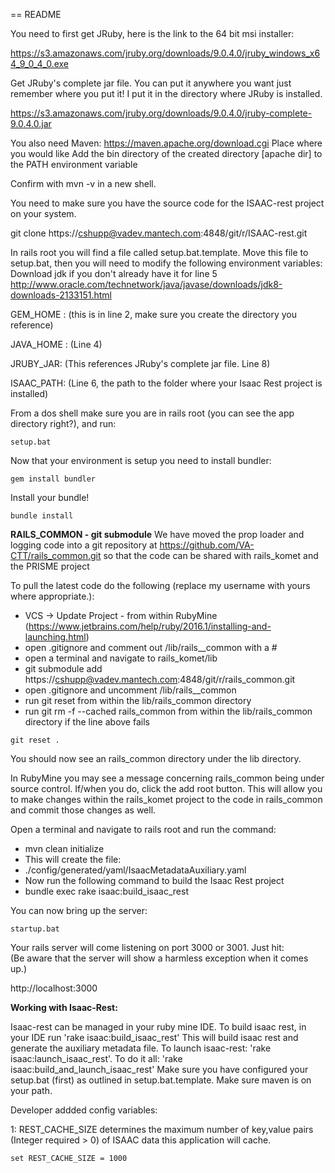 == README

You need to first get JRuby, here is the link to the 64 bit msi installer:

https://s3.amazonaws.com/jruby.org/downloads/9.0.4.0/jruby_windows_x64_9_0_4_0.exe

Get JRuby's complete jar file.  You can put it anywhere you want just remember where you put it!
I put it in the directory where JRuby is installed.

https://s3.amazonaws.com/jruby.org/downloads/9.0.4.0/jruby-complete-9.0.4.0.jar

You also need Maven: https://maven.apache.org/download.cgi
Place where you would like
Add the bin directory of the created directory [apache dir] to the PATH environment variable

Confirm with mvn -v in a new shell. 

You need to make sure you have the source code for the ISAAC-rest project on your system.

git clone https://cshupp@vadev.mantech.com:4848/git/r/ISAAC-rest.git

In rails root you will find a file called setup.bat.template.
Move this file to setup.bat, then you will need to modify the following environment variables:<br>
Download jdk if you don't already have it for line 5 http://www.oracle.com/technetwork/java/javase/downloads/jdk8-downloads-2133151.html

GEM_HOME : (this is in line 2, make sure you create the directory you reference)

JAVA_HOME : (Line 4)

JRUBY_JAR: (This references JRuby's complete jar file.  Line 8)

ISAAC_PATH: (Line 6, the path to the folder where your Isaac Rest project is installed)



From a dos shell make sure you are in rails root (you can see the app directory right?), and run:
```
setup.bat
```

Now that your environment is setup you need to install bundler:
```
gem install bundler
```

Install your bundle!
```
bundle install
```

**RAILS_COMMON - git submodule**
We have moved the prop loader and logging code into a git repository at https://github.com/VA-CTT/rails_common.git so that the code can
be shared with rails_komet and the PRISME project


To pull the latest code do the following (replace my username with yours where appropriate.):
* VCS -> Update Project - from within RubyMine (https://www.jetbrains.com/help/ruby/2016.1/installing-and-launching.html)
* open .gitignore and comment out /lib/rails__common with a #
* open a terminal and navigate to rails_komet/lib
* git submodule add https://cshupp@vadev.mantech.com:4848/git/r/rails_common.git
* open .gitignore and uncomment /lib/rails__common
* run git reset from within the lib/rails_common directory
* run git  rm -f --cached rails_common from within the lib/rails_common directory if the line above fails


```
git reset .
```

You should now see an rails_common directory under the lib directory.

In RubyMine you may see a message concerning rails_common being under source control. If/when you do, click the add root button. This will allow you to make changes within the rails_komet project to the code in rails_common and commit those changes as well.


Open a terminal and navigate to rails root and run the command:
* mvn clean initialize  
* This will create the file:
* ./config/generated/yaml/IsaacMetadataAuxiliary.yaml
* Now run the following command to build the Isaac Rest project
* bundle exec rake isaac:build_isaac_rest



You can now bring up the server:
```
startup.bat
```

Your rails server will come listening on port 3000 or 3001.  Just hit:<BR>
(Be aware that the server will show a harmless exception when it comes up.)

http://localhost:3000

**Working with Isaac-Rest:**

Isaac-rest can be managed in your ruby mine IDE.  To build isaac rest, in your IDE run 'rake isaac:build_isaac_rest'
This will build isaac rest and generate the auxiliary metadata file.
To launch isaac-rest: 'rake isaac:launch_isaac_rest'.
To do it all: 'rake isaac:build_and_launch_isaac_rest'
Make sure you have configured your setup.bat (first) as outlined in setup.bat.template.  Make sure maven is on your path.


Developer addded config variables:

1: REST_CACHE_SIZE determines the maximum number of key,value pairs (Integer required  > 0) of ISAAC data this application will cache.
```
set REST_CACHE_SIZE = 1000
```